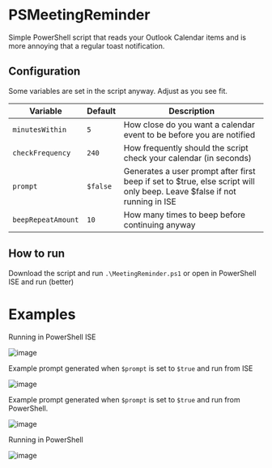 # PSMeetingReminder
Simple PowerShell script that reads your Outlook Calendar items and is more annoying that a regular toast notification.

## Configuration
Some variables are set in the script anyway. Adjust as you see fit.

| Variable | Default | Description |
|-|-|-|
| `minutesWithin` | `5` | How close do you want a calendar event to be before you are notified |
| `checkFrequency` | `240` | How frequently should the script check your calendar (in seconds) |
| `prompt` | `$false` | Generates a user prompt after first beep if set to $true, else script will only beep. Leave $false if not running in ISE |
| `beepRepeatAmount` | `10` | How many times to beep before continuing anyway |

## How to run

Download the script and run `.\MeetingReminder.ps1` or open in PowerShell ISE and run (better)

# Examples
Running in PowerShell ISE

![image](https://user-images.githubusercontent.com/35964690/134339919-9a366f37-1f13-47a3-8d4b-7c9a12d70c66.png)

Example prompt generated when `$prompt` is set to `$true` and run from ISE

![image](https://user-images.githubusercontent.com/35964690/134341131-81914717-1d75-4d16-a4a3-5e425109054c.png)

Example prompt generated when `$prompt` is set to `$true` and run from PowerShell. 

![image](https://user-images.githubusercontent.com/35964690/134341710-b7153b02-ce37-4de5-ac1a-5ef866a2e1c3.png)

Running in PowerShell

![image](https://user-images.githubusercontent.com/35964690/134341293-3850d7fe-d4c5-4953-8662-38d8e2842ef8.png)

